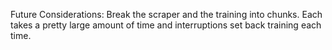 Future Considerations:
Break the scraper and the training into chunks. Each takes a pretty large amount of time and interruptions set back training each time.
